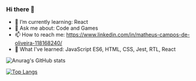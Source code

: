 ### Hi there 👋

<!--
**MatheusCdeOliveira/MatheusCdeOliveira** is a ✨ _special_ ✨ repository because its `README.md` (this file) appears on your GitHub profile.

Here are some ideas to get you started:

- 🔭 I’m currently working on ...
- 🌱 I’m currently learning: React
- 👯 I’m looking to collaborate on ...
- 💬 Ask me about ... 
- 📫 How to reach me: ...
- 😄 Pronouns: ...
- ⚡ Fun fact: ...
-->
- 🌱 I’m currently learning: React
- 💬 Ask me about: Code and Games
- 📫 How to reach me: https://www.linkedin.com/in/matheus-campos-de-oliveira-118168240/
- 🔭 What I've learned: JavaScript ES6, HTML, CSS, Jest, RTL, React

![Anurag's GitHub stats](https://github-readme-stats.vercel.app/api?username=MatheusCdeOliveira&show_icons=true&theme=onedark)

[![Top Langs](https://github-readme-stats.vercel.app/api/top-langs/?username=MatheusCdeOliveira)](https://github.com/anuraghazra/github-readme-stats)
